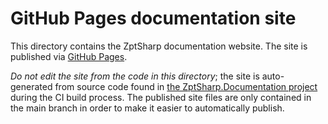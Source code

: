 # GitHub Pages documentation site

This directory contains the ZptSharp documentation website.  The site is published
via [GitHub Pages].

*Do not edit the site from the code in this directory*; the site is auto-generated from
source code found in [the ZptSharp.Documentation project] during the CI build process.
The published site files are only contained in the main branch in order to make it easier
to automatically publish.

[GitHub Pages]: https://pages.github.com/
[the ZptSharp.Documentation project]: https://github.com/csf-dev/ZPT-Sharp/tree/master/ZptSharp.Documentation
